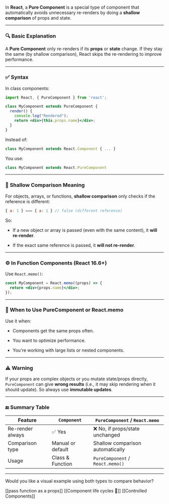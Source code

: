 In **React**, a **Pure Component** is a special type of component that automatically avoids unnecessary re-renders by doing a **shallow comparison** of props and state.

---

### 🔍 Basic Explanation

A **Pure Component** only re-renders if its **props** or **state** change. If they stay the same (by shallow comparison), React skips the re-rendering to improve performance.

---

### ✅ Syntax

In class components:

```jsx
import React, { PureComponent } from 'react';

class MyComponent extends PureComponent {
  render() {
    console.log("Rendered");
    return <div>{this.props.name}</div>;
  }
}
```

Instead of:

```jsx
class MyComponent extends React.Component { ... }
```

You use:

```jsx
class MyComponent extends React.PureComponent
```

---

### 🔄 Shallow Comparison Meaning

For objects, arrays, or functions, **shallow comparison** only checks if the reference is different:

```js
{ a: 1 } === { a: 1 } // false (different reference)
```

So:

- If a new object or array is passed (even with the same content), it **will re-render**.
    
- If the exact same reference is passed, it **will not re-render**.
    

---

### ⚙️ In Function Components (React 16.6+)

Use `React.memo()`:

```jsx
const MyComponent = React.memo((props) => {
  return <div>{props.name}</div>;
});
```

---

### 🧠 When to Use PureComponent or React.memo

Use it when:

- Components get the same props often.
    
- You want to optimize performance.
    
- You're working with large lists or nested components.
    

---

### ⚠️ Warning

If your props are complex objects or you mutate state/props directly, `PureComponent` can give **wrong results** (i.e., it may skip rendering when it should update). So always use **immutable updates**.

---

### 🔚 Summary Table

|Feature|`Component`|`PureComponent` / `React.memo`|
|---|---|---|
|Re-render always|✅ Yes|❌ No, if props/state unchanged|
|Comparison type|Manual or default|Shallow comparison automatically|
|Usage|Class & Function|`PureComponent` / `React.memo()`|

---

Would you like a visual example using both types to compare behavior?

[[pass function as a props]]
[[Component life cycles 🚴]]
[[Controlled Components]]
